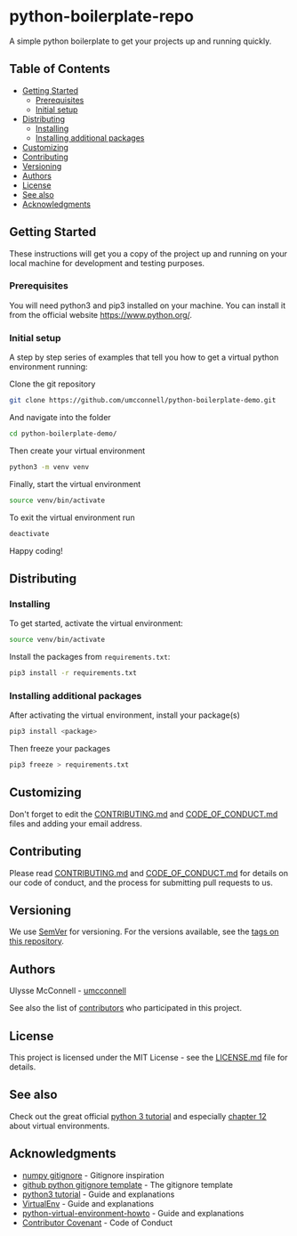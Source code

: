 # python-boilerplate-repo

A simple python boilerplate to get your projects up and running quickly.

## Table of Contents

-   [Getting Started](#getting-started)
    -   [Prerequisites](#prerequisites)
    -   [Initial setup](#initial-setup)
-   [Distributing](#distributing)
    -   [Installing](#installing)
    -   [Installing additional packages](#installing-additional-packages)
-   [Customizing](#customizing)
-   [Contributing](#contributing)
-   [Versioning](#versioning)
-   [Authors](#authors)
-   [License](#license)
-   [See also](#see-also)
-   [Acknowledgments](#acknowledgments)

## Getting Started

These instructions will get you a copy of the project up and running on your
local machine for development and testing purposes.

### Prerequisites

You will need python3 and pip3 installed on your machine. You can install it
from the official website https://www.python.org/.

### Initial setup

A step by step series of examples that tell you how to get a virtual python
environment running:

Clone the git repository

```bash
git clone https://github.com/umcconnell/python-boilerplate-demo.git
```

And navigate into the folder

```bash
cd python-boilerplate-demo/
```

Then create your virtual environment

```bash
python3 -m venv venv
```

Finally, start the virtual environment

```bash
source venv/bin/activate
```

To exit the virtual environment run

```bash
deactivate
```

Happy coding!

## Distributing

### Installing

To get started, activate the virtual environment:

```bash
source venv/bin/activate
```

Install the packages from `requirements.txt`:

```bash
pip3 install -r requirements.txt
```

### Installing additional packages

After activating the virtual environment, install your package(s)

```bash
pip3 install <package>
```

Then freeze your packages

```bash
pip3 freeze > requirements.txt
```

## Customizing

Don't forget to edit the [CONTRIBUTING.md](CONTRIBUTING.md) and [CODE_OF_CONDUCT.md](CODE_OF_CONDUCT.md) files and adding your email address.

## Contributing

Please read [CONTRIBUTING.md](CONTRIBUTING.md) and
[CODE_OF_CONDUCT.md](CODE_OF_CONDUCT.md) for details on our code of conduct, and
the process for submitting pull requests to us.

## Versioning

We use [SemVer](http://semver.org/) for versioning. For the versions available,
see the [tags on this repository](https://github.com/umcconnell/python-boilerplate-repo/tags).

## Authors

Ulysse McConnell - [umcconnell](https://github.com/umcconnell/)

See also the list of
[contributors](https://github.com/umcconnell/python-boilerplate-repo/contributors)
who participated in this project.

## License

This project is licensed under the MIT License - see the
[LICENSE.md](LICENSE.md) file for details.

## See also

Check out the great official [python 3 tutorial](https://docs.python.org/3/tutorial)
and especially [chapter 12](https://docs.python.org/3/tutorial/venv.html) about
virtual environments.

## Acknowledgments

-   [numpy gitignore](https://github.com/numpy/numpy/blob/master/.gitignore) -
    Gitignore inspiration
-   [github python gitignore template](https://github.com/github/gitignore/blob/master/Python.gitignore) - The gitignore template
-   [python3 tutorial](https://docs.python.org/3/tutorial/venv.html) - Guide and
    explanations
-   [VirtualEnv](https://gist.github.com/raulqf/2ca75d7fef2824f03de9761b99b59371) -
    Guide and explanations
-   [python-virtual-environment-howto](https://gist.github.com/simonw/4835a22c79a8d3c29dd155c716b19e16) - Guide and explanations
-   [Contributor Covenant](https://www.contributor-covenant.org/) - Code of Conduct
